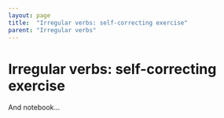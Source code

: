 ```yaml
---
layout: page
title:  "Irregular verbs: self-correcting exercise"
parent: "Irregular verbs"
---
```



# Irregular verbs: self-correcting exercise


And notebook...
